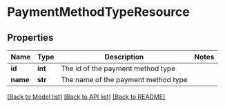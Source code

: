 # PaymentMethodTypeResource

## Properties
Name | Type | Description | Notes
------------ | ------------- | ------------- | -------------
**id** | **int** | The id of the payment method type | 
**name** | **str** | The name of the payment method type | 

[[Back to Model list]](../README.md#documentation-for-models) [[Back to API list]](../README.md#documentation-for-api-endpoints) [[Back to README]](../README.md)


